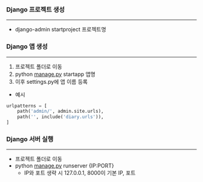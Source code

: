 ### Django 프로젝트 생성
---

- django-admin startproject 프로젝트명

### Django 앱 생성

---

1. 프로젝트 폴더로 이동
2. python [manage.py](http://manage.py) startapp 앱명
3. 이후 settings.py에 앱 이름 등록
- 예시

```python
urlpatterns = [
    path('admin/', admin.site.urls),
    path('', include('diary.urls')),
]
```

### Django 서버 실행

---

- 프로젝트 폴더로 이동
- python [manage.py](http://manage.py) runserver {IP:PORT}
    - IP와 포트 생략 시 127.0.0.1, 8000이 기본 IP, 포트
